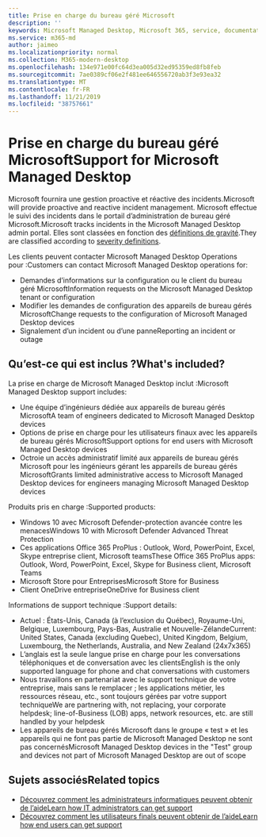 ```yaml
---
title: Prise en charge du bureau géré Microsoft
description: ''
keywords: Microsoft Managed Desktop, Microsoft 365, service, documentation
ms.service: m365-md
author: jaimeo
ms.localizationpriority: normal
ms.collection: M365-modern-desktop
ms.openlocfilehash: 134e971e00fc64d3ea005d32ed95359ed8fb8feb
ms.sourcegitcommit: 7ae0389cf06e2f481ee646556720ab3f3e93ea32
ms.translationtype: MT
ms.contentlocale: fr-FR
ms.lasthandoff: 11/21/2019
ms.locfileid: "38757661"
---
```

# <a name="support-for-microsoft-managed-desktop"></a><span data-ttu-id="87cb2-103">Prise en charge du bureau géré Microsoft</span><span class="sxs-lookup"><span data-stu-id="87cb2-103">Support for Microsoft Managed Desktop</span></span>

<span data-ttu-id="87cb2-104">Microsoft fournira une gestion proactive et réactive des incidents.</span><span class="sxs-lookup"><span data-stu-id="87cb2-104">Microsoft will provide proactive and reactive incident management.</span></span> <span data-ttu-id="87cb2-105">Microsoft effectue le suivi des incidents dans le portail d’administration de bureau géré Microsoft.</span><span class="sxs-lookup"><span data-stu-id="87cb2-105">Microsoft tracks incidents in the Microsoft Managed Desktop admin portal.</span></span> <span data-ttu-id="87cb2-106">Elles sont classées en fonction des [définitions de gravité](../working-with-managed-desktop/admin-support.md#sev).</span><span class="sxs-lookup"><span data-stu-id="87cb2-106">They are classified according to [severity definitions](../working-with-managed-desktop/admin-support.md#sev).</span></span>

<span data-ttu-id="87cb2-107">Les clients peuvent contacter Microsoft Managed Desktop Operations pour :</span><span class="sxs-lookup"><span data-stu-id="87cb2-107">Customers can contact Microsoft Managed Desktop operations for:</span></span>
- <span data-ttu-id="87cb2-108">Demandes d’informations sur la configuration ou le client du bureau géré Microsoft</span><span class="sxs-lookup"><span data-stu-id="87cb2-108">Information requests on the Microsoft Managed Desktop tenant or configuration</span></span>
- <span data-ttu-id="87cb2-109">Modifier les demandes de configuration des appareils de bureau gérés Microsoft</span><span class="sxs-lookup"><span data-stu-id="87cb2-109">Change requests to the configuration of Microsoft Managed Desktop devices</span></span>
- <span data-ttu-id="87cb2-110">Signalement d’un incident ou d’une panne</span><span class="sxs-lookup"><span data-stu-id="87cb2-110">Reporting an incident or outage</span></span>

## <a name="whats-included"></a><span data-ttu-id="87cb2-111">Qu’est-ce qui est inclus ?</span><span class="sxs-lookup"><span data-stu-id="87cb2-111">What's included?</span></span>

<span data-ttu-id="87cb2-112">La prise en charge de Microsoft Managed Desktop inclut :</span><span class="sxs-lookup"><span data-stu-id="87cb2-112">Microsoft Managed Desktop support includes:</span></span>

- <span data-ttu-id="87cb2-113">Une équipe d’ingénieurs dédiée aux appareils de bureau gérés Microsoft</span><span class="sxs-lookup"><span data-stu-id="87cb2-113">A team of engineers dedicated to Microsoft Managed Desktop devices</span></span>
- <span data-ttu-id="87cb2-114">Options de prise en charge pour les utilisateurs finaux avec les appareils de bureau gérés Microsoft</span><span class="sxs-lookup"><span data-stu-id="87cb2-114">Support options for end users with Microsoft Managed Desktop devices</span></span>
- <span data-ttu-id="87cb2-115">Octroie un accès administratif limité aux appareils de bureau gérés Microsoft pour les ingénieurs gérant les appareils de bureau gérés Microsoft</span><span class="sxs-lookup"><span data-stu-id="87cb2-115">Grants limited administrative access to Microsoft Managed Desktop devices for engineers managing Microsoft Managed Desktop devices</span></span> 

<span data-ttu-id="87cb2-116">Produits pris en charge :</span><span class="sxs-lookup"><span data-stu-id="87cb2-116">Supported products:</span></span>

- <span data-ttu-id="87cb2-117">Windows 10 avec Microsoft Defender-protection avancée contre les menaces</span><span class="sxs-lookup"><span data-stu-id="87cb2-117">Windows 10 with Microsoft Defender Advanced Threat Protection</span></span> 
- <span data-ttu-id="87cb2-118">Ces applications Office 365 ProPlus : Outlook, Word, PowerPoint, Excel, Skype entreprise client, Microsoft teams</span><span class="sxs-lookup"><span data-stu-id="87cb2-118">These Office 365 ProPlus apps: Outlook, Word, PowerPoint, Excel, Skype for Business client, Microsoft Teams</span></span> 
- <span data-ttu-id="87cb2-119">Microsoft Store pour Entreprises</span><span class="sxs-lookup"><span data-stu-id="87cb2-119">Microsoft Store for Business</span></span> 
- <span data-ttu-id="87cb2-120">Client OneDrive entreprise</span><span class="sxs-lookup"><span data-stu-id="87cb2-120">OneDrive for Business client</span></span> 

<span data-ttu-id="87cb2-121">Informations de support technique :</span><span class="sxs-lookup"><span data-stu-id="87cb2-121">Support details:</span></span>

- <span data-ttu-id="87cb2-122">Actuel : États-Unis, Canada (à l’exclusion du Québec), Royaume-Uni, Belgique, Luxembourg, Pays-Bas, Australie et Nouvelle-Zélande</span><span class="sxs-lookup"><span data-stu-id="87cb2-122">Current: United States, Canada (excluding Quebec), United Kingdom, Belgium, Luxembourg, the Netherlands, Australia, and New Zealand (24x7x365)</span></span> 
- <span data-ttu-id="87cb2-123">L’anglais est la seule langue prise en charge pour les conversations téléphoniques et de conversation avec les clients</span><span class="sxs-lookup"><span data-stu-id="87cb2-123">English is the only supported language for phone and chat conversations with customers</span></span> 
- <span data-ttu-id="87cb2-124">Nous travaillons en partenariat avec le support technique de votre entreprise, mais sans le remplacer ; les applications métier, les ressources réseau, etc., sont toujours gérées par votre support technique</span><span class="sxs-lookup"><span data-stu-id="87cb2-124">We are partnering with, not replacing, your corporate helpdesk; line-of-Business (LOB) apps, network resources, etc. are still handled by your helpdesk</span></span> 
- <span data-ttu-id="87cb2-125">Les appareils de bureau gérés Microsoft dans le groupe « test » et les appareils qui ne font pas partie de Microsoft Managed Desktop ne sont pas concernés</span><span class="sxs-lookup"><span data-stu-id="87cb2-125">Microsoft Managed Desktop devices in the "Test" group and devices not part of Microsoft Managed Desktop are out of scope</span></span> 


## <a name="related-topics"></a><span data-ttu-id="87cb2-126">Sujets associés</span><span class="sxs-lookup"><span data-stu-id="87cb2-126">Related topics</span></span>

- [<span data-ttu-id="87cb2-127">Découvrez comment les administrateurs informatiques peuvent obtenir de l’aide</span><span class="sxs-lookup"><span data-stu-id="87cb2-127">Learn how IT administrators can get support</span></span>](../working-with-managed-desktop/admin-support.md)
- [<span data-ttu-id="87cb2-128">Découvrez comment les utilisateurs finals peuvent obtenir de l’aide</span><span class="sxs-lookup"><span data-stu-id="87cb2-128">Learn how end users can get support</span></span>](../working-with-managed-desktop/end-user-support.md)
